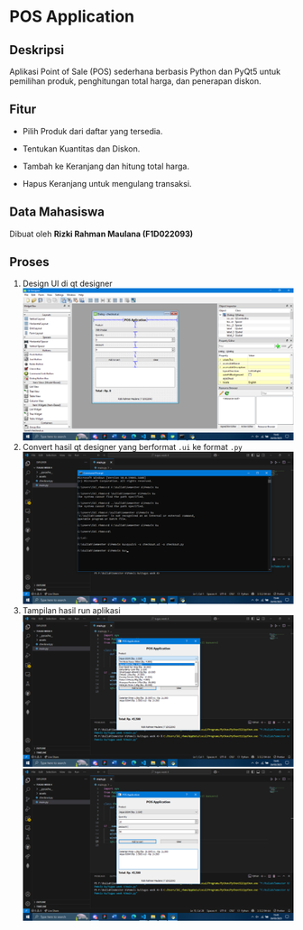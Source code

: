 # POS Application

## Deskripsi

Aplikasi Point of Sale (POS) sederhana berbasis Python dan PyQt5 untuk pemilihan produk, penghitungan total harga, dan penerapan diskon.

## Fitur

- Pilih Produk dari daftar yang tersedia.

- Tentukan Kuantitas dan Diskon.

- Tambah ke Keranjang dan hitung total harga.

- Hapus Keranjang untuk mengulang transaksi.

## Data Mahasiswa

Dibuat oleh **Rizki Rahman Maulana (F1D022093)**

## Proses

1. Design UI di qt designer <br>
![Nama Gambar](https://github.com/ikirhmn/pv25-week4./blob/main/assets/Screenshot%20(719).png)
2. Convert hasil qt designer yang berformat `.ui` ke format `.py` <br>
![Nama Gambar](https://github.com/ikirhmn/pv25-week4./blob/main/assets/Screenshot%20(720).png)
3. Tampilan hasil run aplikasi <br>
![Nama Gambar](https://github.com/ikirhmn/pv25-week4./blob/main/assets/Screenshot%20(721).png)
![Nama Gambar](https://github.com/ikirhmn/pv25-week4./blob/main/assets/Screenshot%20(722).png)

